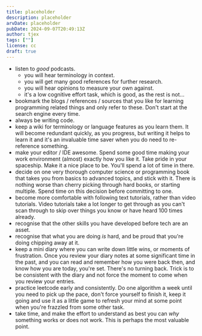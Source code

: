 ```yaml
---
title: placeholder
description: placeholder
arvDate: placeholder
pubDate: 2024-09-07T20:49:13Z
author: tjex
tags: [""]
license: cc
draft: true
---
```



- listen to _good_ podcasts.
  - you will hear terminology in context.
  - you will get many good references for further research.
  - you will hear opinions to measure your own against.
  - it's a low cognitive effort task, which is good, as the rest is not...
- bookmark the blogs / references / sources that you like for learning
  programming related things and only refer to these. Don't start at the search
  engine every time.
- always be writing code.
- keep a wiki for terminology or language features as you learn them. It will
  become redundant quickly, as you progress, but writing it helps to learn it and
  it's an invaluable time saver when you do need to re-reference something.
- make your editor / IDE awesome. Spend some good time making your work
  environment (almost) exactly how you like it. Take pride in your
  spaceship. Make it a nice place to be. You'll spend a lot of time in there.
- decide on one very thorough computer science or programming book that takes
  you from basics to advanced topics, and stick with it. There is nothing worse
  than cherry picking through hard books, or starting multiple. Spend time on
  this decision before committing to one.
- become more comfortable with following text tutorials, rather than video
  tutorials. Video tutorials take a lot longer to get through as you can't scan
  through to skip over things you know or have heard 100 times already.
- recognise that the other skills you have developed before tech are an asset.
- recognise that what you are doing _is_ hard, and be proud that you're doing
  chipping away at it.
- keep a mini diary where you can write down little wins, or moments of
  frustration. Once you review your diary notes at some significant time in the
  past, and you can read and remember how you were back then, and know how you are
  today, you're set. There's no turning back. Trick is to be consistent with the
  diary and not force the moment to come when you review your entries.
- practice leetcode early and consistently. Do one algorithm a week until you
  need to pick up the pace, don't force yourself to finish it, keep it going and
  use it as a little game to refresh your mind at some point when you're
  frazzled from some other task.
- take time, and make the effort to understand as best you can _why_ something
  works or does not work. This is perhaps the most valuable point.
